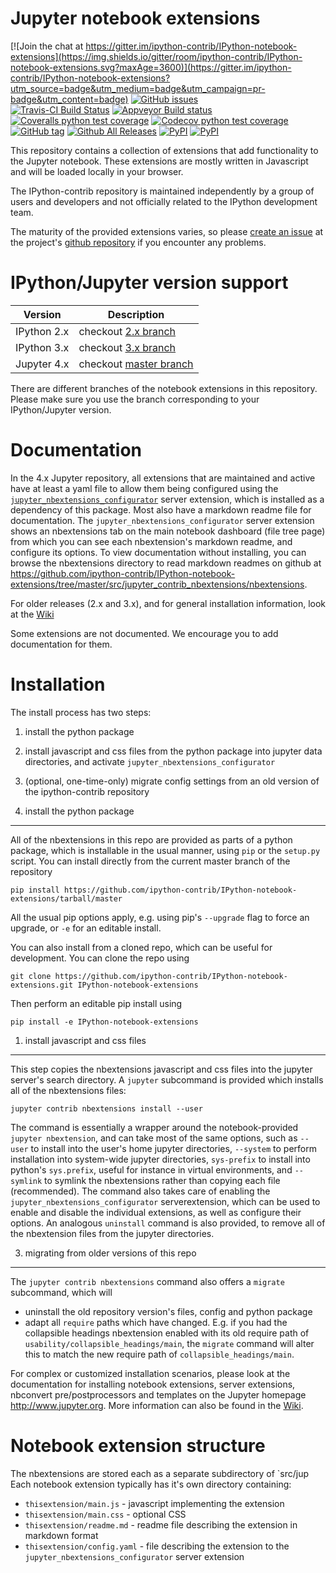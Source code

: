 Jupyter notebook extensions
===========================

[![Join the chat at https://gitter.im/ipython-contrib/IPython-notebook-extensions](https://img.shields.io/gitter/room/ipython-contrib/IPython-notebook-extensions.svg?maxAge=3600)](https://gitter.im/ipython-contrib/IPython-notebook-extensions?utm_source=badge&utm_medium=badge&utm_campaign=pr-badge&utm_content=badge) [![GitHub issues](https://img.shields.io/github/issues/ipython-contrib/IPython-notebook-extensions.svg?maxAge=3600)](https://github.com/ipython-contrib/IPython-notebook-extensions/issues)
<br/>
[![Travis-CI Build Status](https://img.shields.io/travis/ipython-contrib/IPython-notebook-extensions.svg?maxAge=3600&label=Travis)](https://travis-ci.org/ipython-contrib/IPython-notebook-extensions) [![Appveyor Build status](https://img.shields.io/appveyor/ci/jcb91/ipython-notebook-extensions-ynb9f.svg?maxAge=3600&label=Appveyor)](https://ci.appveyor.com/project/jcb91/ipython-notebook-extensions-ynb9f) [![Coveralls python test coverage](https://img.shields.io/coveralls/ipython-contrib/IPython-notebook-extensions/master.svg?maxAge=3600&label=Coveralls)](https://coveralls.io/github/ipython-contrib/IPython-notebook-extensions) [![Codecov python test coverage](https://img.shields.io/codecov/c/github/ipython-contrib/IPython-notebook-extensions/master.svg?maxAge=3600&label=Codecov)](https://codecov.io/gh/ipython-contrib/IPython-notebook-extensions)
<br/>
[![GitHub tag](https://img.shields.io/github/tag/ipython-contrib/IPython-notebook-extensions.svg?maxAge=3600)](https://github.com/ipython-contrib/IPython-notebook-extensions) [![Github All Releases](https://img.shields.io/github/downloads/ipython-contrib/IPython-notebook-extensions/total.svg?maxAge=3600)](https://github.com/ipython-contrib/IPython-notebook-extensions) [![PyPI](https://img.shields.io/pypi/v/jupyter_contrib_nbextensions.svg?maxAge=3600)](https://pypi.python.org/pypi/jupyter_contrib_nbextensions) [![PyPI](https://img.shields.io/pypi/dm/jupyter_contrib_nbextensions.svg?maxAge=3600)](https://pypi.python.org/pypi/jupyter_contrib_nbextensions)

This repository contains a collection of extensions that add functionality to the Jupyter notebook.
These extensions are mostly written in Javascript and will be loaded locally in
your browser.

The IPython-contrib repository is maintained independently by a group of users and developers and not officially related
 to the IPython development team.

The maturity of the provided extensions varies, so please
[create an issue](https://github.com/ipython-contrib/IPython-notebook-extensions/issues/new)
at the project's
[github repository](https://github.com/ipython-contrib/IPython-notebook-extensions)
if you encounter any problems.


IPython/Jupyter version support
===============================

| Version     | Description                                                                                    |
|-------------|------------------------------------------------------------------------------------------------|
| IPython 2.x | checkout [2.x branch](https://github.com/ipython-contrib/IPython-notebook-extensions/tree/2.x) |
| IPython 3.x | checkout [3.x branch](https://github.com/ipython-contrib/IPython-notebook-extensions/tree/3.x) |
| Jupyter 4.x | checkout [master branch](https://github.com/ipython-contrib/IPython-notebook-extensions/)      |

There are different branches of the notebook extensions in this repository.
Please make sure you use the branch corresponding to your IPython/Jupyter version.


Documentation
=============

In the 4.x Jupyter repository, all extensions that are maintained and active
have at least a  yaml file to allow them being configured using the
[`jupyter_nbextensions_configurator`](https://github.com/Jupyter-contrib/jupyter_nbextensions_configurator)
server extension, which is installed as a dependency of this package.
Most also have a markdown readme file for documentation.
The `jupyter_nbextensions_configurator` server extension shows an nbextensions
tab on the main notebook dashboard (file tree page) from which you can see each
nbextension's markdown readme, and configure its options.
To view documentation without installing, you can browse the nbextensions
directory to read markdown readmes on github at
https://github.com/ipython-contrib/IPython-notebook-extensions/tree/master/src/jupyter_contrib_nbextensions/nbextensions.

For older releases (2.x and 3.x), and for general installation information, look at the [Wiki](https://github.com/ipython-contrib/IPython-notebook-extensions/wiki)

Some extensions are not documented. We encourage you to add documentation for them.


Installation
============

The install process has two steps:

 1. install the python package
 2. install javascript and css files from the python package into jupyter data
    directories, and activate `jupyter_nbextensions_configurator`
 3. (optional, one-time-only) migrate config settings from an old version of
    the ipython-contrib repository

1. install the python package
-----------------------------

All of the nbextensions in this repo are provided as parts of a python package,
which is installable in the usual manner, using `pip` or the `setup.py` script.
You can install directly from the current master branch of the repository

    pip install https://github.com/ipython-contrib/IPython-notebook-extensions/tarball/master

All the usual pip options apply, e.g. using pip's `--upgrade` flag to force an
upgrade, or `-e` for an editable install.

You can also install from a cloned repo, which can be useful for development.
You can clone the repo using

    git clone https://github.com/ipython-contrib/IPython-notebook-extensions.git IPython-notebook-extensions

Then perform an editable pip install using

    pip install -e IPython-notebook-extensions


1. install javascript and css files
-----------------------------------

This step copies the nbextensions javascript and css files into the jupyter
server's search directory. A `jupyter` subcommand is provided which installs
all of the nbextensions files:

    jupyter contrib nbextensions install --user

The command is essentially a wrapper around the notebook-provided
`jupyter nbextension`, and can take most of the same options, such as `--user`
to install into the user's home jupyter directories, `--system` to perform
installation into system-wide jupyter directories, `sys-prefix` to install into
python's `sys.prefix`, useful for instance in virtual environments, and
`--symlink` to symlink the nbextensions rather than copying each file
(recommended). The command also takes care of enabling the
`jupyter_nbextensions_configurator` serverextension, which can be used to
enable and disable the individual extensions, as well as configure their
options.
An analogous `uninstall` command is also provided, to remove all of the
nbextension files from the jupyter directories.


3. migrating from older versions of this repo
---------------------------------------------

The `jupyter contrib nbextensions` command also offers a `migrate` subcommand,
which will

 * uninstall the old repository version's files, config and python package
 * adapt all `require` paths which have changed. E.g. if you had the
    collapsible headings nbextension enabled with its old require path of
    `usability/collapsible_headings/main`, the `migrate` command will alter
    this to match the new require path of `collapsible_headings/main`.

For complex or customized installation scenarios, please look at the
documentation for installing notebook extensions, server extensions, nbconvert
pre/postprocessors and templates on the Jupyter homepage http://www.jupyter.org.
More information can also be found in the
[Wiki](https://github.com/ipython-contrib/IPython-notebook-extensions/wiki).


Notebook extension structure
============================

The nbextensions are stored each as a separate subdirectory of `src/jup Each notebook extension typically has it's own directory containing:
 * `thisextension/main.js` - javascript implementing the extension
 * `thisextension/main.css` - optional CSS
 * `thisextension/readme.md` - readme file describing the extension in markdown format
 * `thisextension/config.yaml` - file describing the extension to the `jupyter_nbextensions_configurator` server extension

